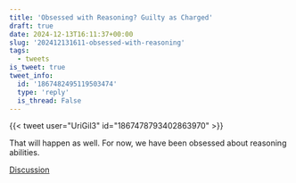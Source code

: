 ```yaml
---
title: 'Obsessed with Reasoning? Guilty as Charged'
draft: true
date: 2024-12-13T16:11:37+00:00
slug: '202412131611-obsessed-with-reasoning'
tags:
  - tweets
is_tweet: true
tweet_info:
  id: '1867482495119503474'
  type: 'reply'
  is_thread: False
---
```




{{< tweet user="UriGil3" id="1867478793402863970" >}}

That will happen as well. For now, we have been obsessed about reasoning abilities.

[Discussion](https://x.com/sytelus/status/1867482495119503474)
